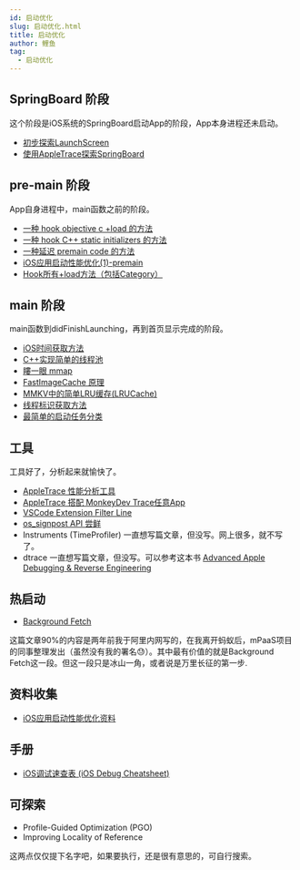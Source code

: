 ```yaml
---
id: 启动优化
slug: 启动优化.html
title: 启动优化
author: 鲤鱼
tag:
  - 启动优化
---
```


## SpringBoard 阶段
这个阶段是iOS系统的SpringBoard启动App的阶段，App本身进程还未启动。

- [初步探索LaunchScreen](https://everettjf.github.io/2018/09/18/launch-screen-async-with-process-creation/)
- [使用AppleTrace探索SpringBoard](https://everettjf.github.io/2018/10/28/appletrace-springboard/)
## pre-main 阶段
App自身进程中，main函数之前的阶段。

- [一种 hook objective c +load 的方法](https://everettjf.github.io/2017/01/06/a-method-of-hook-objective-c-load/)
- [一种 hook C++ static initializers 的方法](https://everettjf.github.io/2017/02/06/a-method-of-hook-static-initializers/)
- [一种延迟 premain code 的方法](https://everettjf.github.io/2017/03/06/a-method-of-delay-premain-code/)
- [iOS应用启动性能优化(1)-premain](https://everettjf.github.io/2018/05/26/ios-app-launch-performance-part1/)
- [Hook所有+load方法（包括Category）](https://everettjf.github.io/2018/08/19/ios-hook-really-all-load/)
## main 阶段
main函数到didFinishLaunching，再到首页显示完成的阶段。

- [iOS时间获取方法](https://everettjf.github.io/2018/08/07/get-current-time-on-ios-platform/)
- [C++实现简单的线程池](https://everettjf.github.io/2018/08/12/a-simple-cpp-thread-pool/)
- [瞜一眼 mmap](https://everettjf.github.io/2018/09/01/mmap/)
- [FastImageCache 原理](https://everettjf.github.io/2018/09/11/fastimagecache/)
- [MMKV中的简单LRU缓存(LRUCache)](https://everettjf.github.io/2018/09/27/lrucache-in-mmkv/)
- [线程标识获取方法](https://everettjf.github.io/2018/11/12/ios-thread-number/)
- [最简单的启动任务分类](https://everettjf.github.io/2018/08/24/most-simple-task-queue-model/)
## 工具
工具好了，分析起来就愉快了。

- [AppleTrace 性能分析工具](https://everettjf.github.io/2017/09/21/appletrace/)
- [AppleTrace 搭配 MonkeyDev Trace任意App](https://everettjf.github.io/2017/10/12/appletrace-dancewith-monkeydev/)
- [VSCode Extension Filter Line](https://everettjf.github.io/2018/07/03/vscode-extension-filter-line/)
- [os_signpost API 尝鲜](https://everettjf.github.io/2018/08/13/os-signpost-tutorial/)
- Instruments (TimeProfiler) 一直想写篇文章，但没写。网上很多，就不写了。
- dtrace 一直想写篇文章，但没写。可以参考这本书 [Advanced Apple Debugging & Reverse Engineering](https://store.raywenderlich.com/products/advanced-apple-debugging-and-reverse-engineering)
## 热启动

- [Background Fetch](https://juejin.im/post/5bee3825e51d456d6b6f9486)

这篇文章90%的内容是两年前我于阿里内网写的，在我离开蚂蚁后，mPaaS项目的同事整理发出（虽然没有我的署名😓）。其中最有价值的就是Background Fetch这一段。但这一段只是冰山一角，或者说是万里长征的第一步.
## 资料收集

- [iOS应用启动性能优化资料](https://everettjf.github.io/2018/08/06/ios-launch-performance-collection/)
## 手册

- [iOS调试速查表 (iOS Debug Cheatsheet)](https://everettjf.github.io/2016/05/25/my-ios-debug-cheatsheet/)
## 可探索

- Profile-Guided Optimization (PGO)
- Improving Locality of Reference

这两点仅仅提下名字吧，如果要执行，还是很有意思的，可自行搜索。
